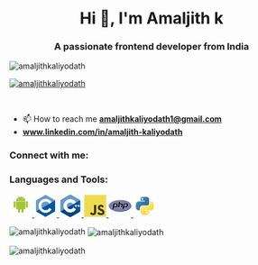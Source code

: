<h1 align="center">Hi 👋, I'm Amaljith k</h1>
<h3 align="center">A passionate frontend developer from India</h3>

<p align="left"> <img src="https://komarev.com/ghpvc/?username=amaljithkaliyodath&label=Profile%20views&color=0e75b6&style=flat" alt="amaljithkaliyodath" /> </p>

<p align="left"> <a href="https://github.com/ryo-ma/github-profile-trophy"><img src="https://github-profile-trophy.vercel.app/?username=amaljithkaliyodath" alt="amaljithkaliyodath" /></a> </p>

<p align="left"> <a href="https://twitter.com/" target="blank"><img src="https://img.shields.io/twitter/follow/?logo=twitter&style=for-the-badge" alt="" /></a> </p>

- 📫 How to reach me **amaljithkaliyodath1@gmail.com**
- **www.linkedin.com/in/amaljith-kaliyodath**

<h3 align="left">Connect with me:</h3>
<p align="left">

</p>

<h3 align="left">Languages and Tools:</h3>
<p align="left"> <a href="https://developer.android.com" target="_blank" rel="noreferrer"> <img src="https://raw.githubusercontent.com/devicons/devicon/master/icons/android/android-original-wordmark.svg" alt="android" width="40" height="40"/> </a> <a href="https://www.cprogramming.com/" target="_blank" rel="noreferrer"> <img src="https://raw.githubusercontent.com/devicons/devicon/master/icons/c/c-original.svg" alt="c" width="40" height="40"/> </a> <a href="https://www.w3schools.com/cpp/" target="_blank" rel="noreferrer"> <img src="https://raw.githubusercontent.com/devicons/devicon/master/icons/cplusplus/cplusplus-original.svg" alt="cplusplus" width="40" height="40"/> </a> <a href="https://developer.mozilla.org/en-US/docs/Web/JavaScript" target="_blank" rel="noreferrer"> <img src="https://raw.githubusercontent.com/devicons/devicon/master/icons/javascript/javascript-original.svg" alt="javascript" width="40" height="40"/> </a> <a href="https://www.php.net" target="_blank" rel="noreferrer"> <img src="https://raw.githubusercontent.com/devicons/devicon/master/icons/php/php-original.svg" alt="php" width="40" height="40"/> </a> <a href="https://www.python.org" target="_blank" rel="noreferrer"> <img src="https://raw.githubusercontent.com/devicons/devicon/master/icons/python/python-original.svg" alt="python" width="40" height="40"/> </a> </p>

<p><img align="left" src="https://github-readme-stats.vercel.app/api/top-langs?username=amaljithkaliyodath&show_icons=true&locale=en&layout=compact" alt="amaljithkaliyodath" /></p>

<p>&nbsp;<img align="center" src="https://github-readme-stats.vercel.app/api?username=amaljithkaliyodath&show_icons=true&locale=en" alt="amaljithkaliyodath" /></p>

<p><img align="center" src="https://github-readme-streak-stats.herokuapp.com/?user=amaljithkaliyodath&" alt="amaljithkaliyodath" /></p>


